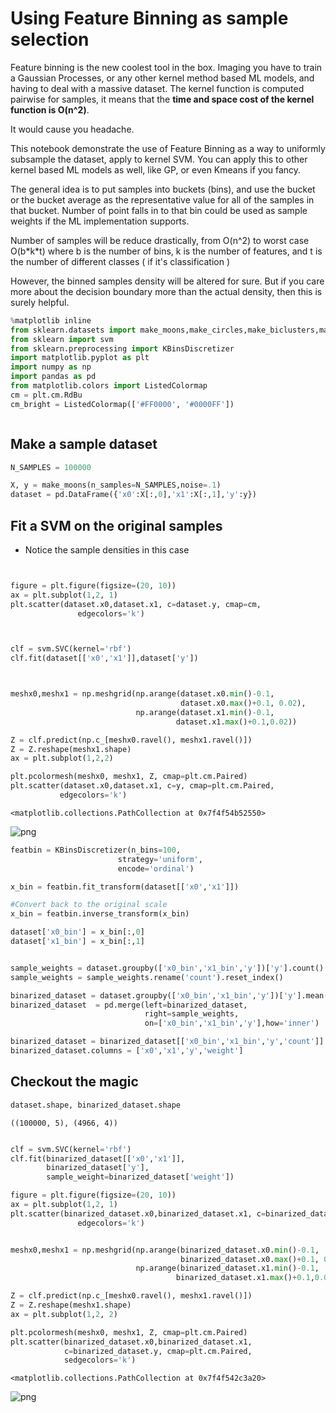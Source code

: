 
# Using Feature Binning as sample selection

Feature binning is the new coolest tool in the box. Imaging you have to train a Gaussian Processes, or any other kernel method based ML models, and having to deal with a massive dataset. The kernel function is computed pairwise for samples, it means that the **time and space cost of the kernel function is O(n^2)**.

It would cause you headache.

This notebook demonstrate the use of Feature Binning as a way to uniformly subsample the dataset, apply to kernel SVM. You can apply this to other kernel based ML models as well, like GP, or even Kmeans if you fancy. 

The general idea is to put samples into buckets (bins), and use the bucket or the bucket average as the representative value for all of the samples in that bucket. Number of point falls in to that bin could be used as sample weights if the ML implementation supports.

Number of samples will be reduce drastically, from O(n^2) to worst case O(b\*k\*t) where b is the number of bins, k is the number of features, and t is the number of different classes ( if it's classification ) 


However, the binned samples density will be altered for sure. But if you care more about the decision boundary more than the actual density, then this is surely helpful.




```python
%matplotlib inline
from sklearn.datasets import make_moons,make_circles,make_biclusters,make_blobs,make_classification
from sklearn import svm
from sklearn.preprocessing import KBinsDiscretizer
import matplotlib.pyplot as plt 
import numpy as np
import pandas as pd 
from matplotlib.colors import ListedColormap
cm = plt.cm.RdBu
cm_bright = ListedColormap(['#FF0000', '#0000FF'])

```


```python

```

## Make a sample dataset


```python
N_SAMPLES = 100000

X, y = make_moons(n_samples=N_SAMPLES,noise=.1)
dataset = pd.DataFrame({'x0':X[:,0],'x1':X[:,1],'y':y})

```

## Fit a SVM on the original samples

- Notice the sample densities in this case 


```python


figure = plt.figure(figsize=(20, 10))
ax = plt.subplot(1,2, 1)    
plt.scatter(dataset.x0,dataset.x1, c=dataset.y, cmap=cm,
               edgecolors='k')



clf = svm.SVC(kernel='rbf')
clf.fit(dataset[['x0','x1']],dataset['y'])



meshx0,meshx1 = np.meshgrid(np.arange(dataset.x0.min()-0.1,
                                      dataset.x0.max()+0.1, 0.02),
                            np.arange(dataset.x1.min()-0.1,
                                     dataset.x1.max()+0.1,0.02))

Z = clf.predict(np.c_[meshx0.ravel(), meshx1.ravel()])
Z = Z.reshape(meshx1.shape)
ax = plt.subplot(1,2,2)    

plt.pcolormesh(meshx0, meshx1, Z, cmap=plt.cm.Paired)
plt.scatter(dataset.x0,dataset.x1, c=y, cmap=plt.cm.Paired,
           edgecolors='k')

```






    <matplotlib.collections.PathCollection at 0x7f4f54b52550>




![png](/image/output_6_2.png)



```python
featbin = KBinsDiscretizer(n_bins=100,
                        strategy='uniform',
                        encode='ordinal')

x_bin = featbin.fit_transform(dataset[['x0','x1']])

#Convert back to the original scale
x_bin = featbin.inverse_transform(x_bin)

dataset['x0_bin'] = x_bin[:,0]
dataset['x1_bin'] = x_bin[:,1]


sample_weights = dataset.groupby(['x0_bin','x1_bin','y'])['y'].count()
sample_weights = sample_weights.rename('count').reset_index()

binarized_dataset = dataset.groupby(['x0_bin','x1_bin','y'])['y'].mean().rename('ycont').reset_index()
binarized_dataset  = pd.merge(left=binarized_dataset,
                              right=sample_weights,
                              on=['x0_bin','x1_bin','y'],how='inner')

binarized_dataset = binarized_dataset[['x0_bin','x1_bin','y','count']]
binarized_dataset.columns = ['x0','x1','y','weight']


```

## Checkout the magic 


```python
dataset.shape, binarized_dataset.shape
```




    ((100000, 5), (4966, 4))




```python

clf = svm.SVC(kernel='rbf')
clf.fit(binarized_dataset[['x0','x1']],
        binarized_dataset['y'],
        sample_weight=binarized_dataset['weight'])

figure = plt.figure(figsize=(20, 10))
ax = plt.subplot(1,2, 1)    
plt.scatter(binarized_dataset.x0,binarized_dataset.x1, c=binarized_dataset.y, cmap=cm,
               edgecolors='k')


meshx0,meshx1 = np.meshgrid(np.arange(binarized_dataset.x0.min()-0.1,
                                      binarized_dataset.x0.max()+0.1, 0.01),
                            np.arange(binarized_dataset.x1.min()-0.1,
                                     binarized_dataset.x1.max()+0.1,0.01))

Z = clf.predict(np.c_[meshx0.ravel(), meshx1.ravel()])
Z = Z.reshape(meshx1.shape)
ax = plt.subplot(1,2, 2)    

plt.pcolormesh(meshx0, meshx1, Z, cmap=plt.cm.Paired)
plt.scatter(binarized_dataset.x0,binarized_dataset.x1,
            c=binarized_dataset.y, cmap=plt.cm.Paired,
            sedgecolors='k')

```




    <matplotlib.collections.PathCollection at 0x7f4f542c3a20>




![png](/image/output_10_2.png)



```python

```

